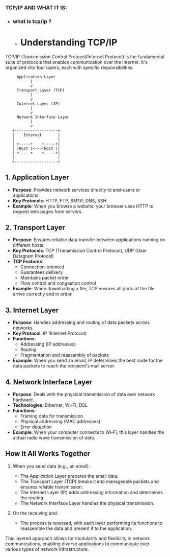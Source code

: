 ### TCP/IP AND WHAT IT IS:

- ### what is tcp/ip ?
   - # Understanding TCP/IP

TCP/IP (Transmission Control Protocol/Internet Protocol) is the fundamental suite of protocols that enables communication over the Internet. It's organized into four layers, each with specific responsibilities.

```
     Application Layer
           |
           v
     Transport Layer (TCP)
           |
           v
     Internet Layer (IP)
           |
           v
     Network Interface Layer
           |
           v
   +-------------------+
   |    Internet       |
   |                   |
   | +-----+    +-----+|
   | |Host |<-->|Host ||
   | +-----+    +-----+|
   |                   |
   +-------------------+
```

## 1. Application Layer

- **Purpose**: Provides network services directly to end-users or applications.
- **Key Protocols**: HTTP, FTP, SMTP, DNS, SSH
- **Example**: When you browse a website, your browser uses HTTP to request web pages from servers.

## 2. Transport Layer

- **Purpose**: Ensures reliable data transfer between applications running on different hosts.
- **Key Protocols**: TCP (Transmission Control Protocol), UDP (User Datagram Protocol)
- **TCP Features**:
  - Connection-oriented
  - Guarantees delivery
  - Maintains packet order
  - Flow control and congestion control
- **Example**: When downloading a file, TCP ensures all parts of the file arrive correctly and in order.

## 3. Internet Layer

- **Purpose**: Handles addressing and routing of data packets across networks.
- **Key Protocol**: IP (Internet Protocol)
- **Functions**:
  - Addressing (IP addresses)
  - Routing
  - Fragmentation and reassembly of packets
- **Example**: When you send an email, IP determines the best route for the data packets to reach the recipient's mail server.

## 4. Network Interface Layer

- **Purpose**: Deals with the physical transmission of data over network hardware.
- **Technologies**: Ethernet, Wi-Fi, DSL
- **Functions**:
  - Framing data for transmission
  - Physical addressing (MAC addresses)
  - Error detection
- **Example**: When your computer connects to Wi-Fi, this layer handles the actual radio wave transmission of data.

## How It All Works Together

1. When you send data (e.g., an email):
   - The Application Layer prepares the email data.
   - The Transport Layer (TCP) breaks it into manageable packets and ensures reliable transmission.
   - The Internet Layer (IP) adds addressing information and determines the routing.
   - The Network Interface Layer handles the physical transmission.

2. On the receiving end:
   - The process is reversed, with each layer performing its functions to reassemble the data and present it to the application.

This layered approach allows for modularity and flexibility in network communications, enabling diverse applications to communicate over various types of network infrastructure.
